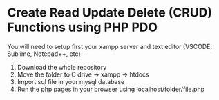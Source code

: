# Create Read Update Delete (CRUD) Functions using PHP PDO
You will need to setup first your xampp server and text editor (VSCODE, Sublime, Notepad++, etc)

1. Download the whole repository
2. Move the folder to C drive -> xampp -> htdocs
3. Import sql file in your mysql database
4. Run the php pages in your browser using localhost/folder/file.php
